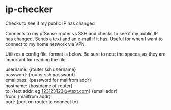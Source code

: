 # ip-checker
Checks to see if my public IP has changed

Connects to my pfSense router vs SSH and checks to see if my public IP has changed. Sends a text and an e-mail if it has. Useful for when I want to connect to my home network via VPN.

Utilizes a config file, format is below. Be sure to note the spaces, as they are important for reading the file.

username: {router ssh username}                                                                                                                                                                                                                               
password: {router ssh password}                                                                                                                                                                                                                   
emailpass: {password for mailfrom addr}                                                                                                                                                                                                            
hostname: {hostname of router}                                                                                                                                                                                                                          
to: {text addr, eg 123123123@vtext.com} {email addr}                                                                                                                                                                                            
from: {mailfrom addr}                                                                                                                                                                                               
port: {port on router to connect to}

